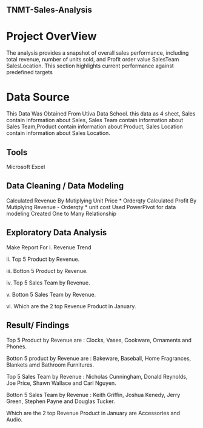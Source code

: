 ## TNMT-Sales-Analysis
# Project OverView 
The analysis provides a snapshot of overall sales performance, including total revenue, number of units sold, and Profit order value SalesTeam SalesLocation. This section highlights current performance against predefined targets
# Data Source
This Data Was Obtained From Utiva Data School. this data as 4 sheet, Sales contain information about Sales, Sales Team contain information about Sales Team,Product contain information about Product, Sales Location contain information about Sales Location.
## Tools
Microsoft Excel
## Data Cleaning / Data Modeling 
Calculated Revenue By Mutiplying Unit Price * Orderqty
Calculated Profit By Mutiplying Revenue - Orderqty * unit cost
Used PowerPivot for data modeling 
Created One to Many Relationship
## Exploratory Data Analysis
Make Report For 
i. Revenue Trend 

ii. Top 5 Product by Revenue.

iii. Botton 5 Product by Revenue.

iv. Top 5 Sales Team by Revenue.

v. Botton 5 Sales Team by Revenue.

vi. Which are the 2 top Revenue Product in January.

## Result/ Findings
Top 5 Product by Revenue are : Clocks, Vases, Cookware, Ornaments and Phones. 

Botton 5 product by Revenue are : Bakeware, Baseball, Home Fragrances, Blankets amd Bathroom Furnitures.

Top 5 Sales Team by Revenue : Nicholas Cunningham, Donald Reynolds,  Joe Price, Shawn Wallace and Carl Nguyen.

Botton 5 Sales Team by Revenue : Keith Griffin, Joshua Kenedy, Jerry Green, Stephen Payne and Douglas Tucker.

Which are the 2 top Revenue Product in January are Accessories and Audio.















